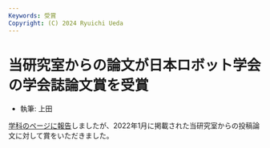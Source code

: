 ```yaml
---
Keywords: 受賞
Copyright: (C) 2024 Ryuichi Ueda
---
```


# 当研究室からの論文が日本ロボット学会の学会誌論文賞を受賞

* 執筆: 上田

[学科のページに報告](https://www.robotics.it-chiba.ac.jp/j/?p=1312)しましたが、2022年1月に掲載された当研究室からの投稿論文に対して賞をいただきました。
